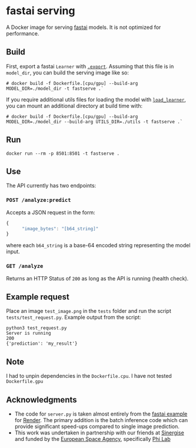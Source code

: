# fastai serving
A Docker image for serving [fastai](https://www.fast.ai/) models. It is not optimized for performance.

## Build
First, export a fastai `Learner` with [`.export`](https://docs.fast.ai/basic_train.html#Learner.export). Assuming that this file is in `model_dir`, you can build the serving image like so:
```
# docker build -f Dockerfile.[cpu/gpu] --build-arg MODEL_DIR=./model_dir -t fastserve .`
```

If you require additional utils files for loading the model with [`load_learner`](https://docs.fast.ai/basic_train.html#load_learner), you can mount an additional directory at build time with:
```
# docker build -f Dockerfile.[cpu/gpu] --build-arg MODEL_DIR=./model_dir --build-arg UTILS_DIR=./utils -t fastserve .`
```

## Run
```
docker run --rm -p 8501:8501 -t fastserve .
```

## Use
The API currently has two endpoints:

### `POST /analyze:predict`
Accepts a JSON request in the form:

```js
{
      "image_bytes": "[b64_string]"
}
```

where each `b64_string` is a base-64 encoded string representing the model input.

### `GET /analyze`
Returns an HTTP Status of `200` as long as the API is running (health check).

## Example request
Place an image `test_image.png` in the `tests` folder and run the script `tests/test_request.py`. Example output from the script:

```
python3 test_request.py
Server is running
200
{'prediction': 'my_result'}
```

## Note
I had to unpin dependencies in the `Dockerfile.cpu`. I have not tested `Dockerfile.gpu`

## Acknowledgments
- The code for `server.py` is taken almost entirely from the [fastai example](https://github.com/render-examples/fastai-v3) for [Render](https://render.com/). The primary addition is the batch inference code which can provide significant speed-ups compared to single image prediction.
- This work was undertaken in partnership with our friends at [Sinergise](https://www.sinergise.com/) and funded by the [European Space Agency](https://www.esa.int/ESA), specifically [Phi Lab](http://blogs.esa.int/philab/)


